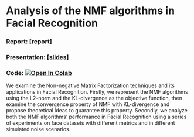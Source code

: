 # Analysis of the NMF algorithms in Facial Recognition

### Report: [[report](https://github.com/VanHoann/NMF_in_Facial_Recognition/blob/main/NMF_in_Facial_Recognition.pdf)]

### Presentation: [[slides](https://github.com/VanHoann/NMF_in_Facial_Recognition/blob/main/Presentation_slides.pdf)]

### Code: [![Open In Colab](https://colab.research.google.com/assets/colab-badge.svg)](https://colab.research.google.com/github/VanHoann/NMF_in_Facial_Recognition/blob/main/NMF_in_Facial_Recognition.ipynb)

We examine the Non-negative Matrix Factorization techniques and its applications
in Facial Recognition. Firstly, we represent the NMF algorithms using the L2-norm
and the KL-divergence as the objective function, then examine the convergence
property of NMF with KL-divergence and propose theoretical ideas to guarantee
this property. Secondly, we analyze both the NMF algorithms’ performance in
Facial Recognition using a series of experiments on face datasets with different
metrics and in different simulated noise scenarios.
